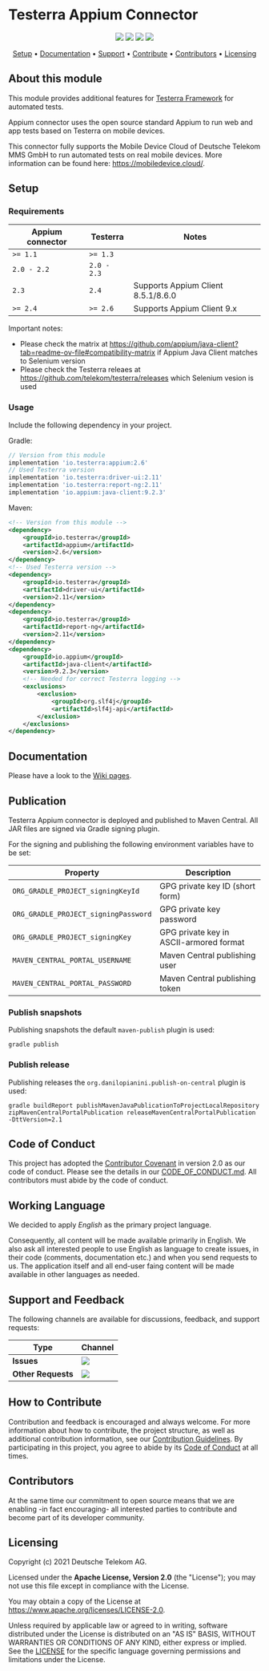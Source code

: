 # Testerra Appium Connector

<p align="center">
    <a href="https://mvnrepository.com/artifact/io.testerra/appium" title="MavenCentral"><img src="https://img.shields.io/maven-central/v/io.testerra/appium/2?label=Maven%20Central"></a>
    <a href="/../../commits/" title="Last Commit"><img src="https://img.shields.io/github/last-commit/telekom/testerra-appium-connector?style=flat"></a>
    <a href="/../../issues" title="Open Issues"><img src="https://img.shields.io/github/issues/telekom/testerra-appium-connector?style=flat"></a>
    <a href="./LICENSE" title="License"><img src="https://img.shields.io/badge/License-Apache%202.0-green.svg?style=flat"></a>
</p>

<p align="center">
  <a href="#setup">Setup</a> •
  <a href="#documentation">Documentation</a> •
  <a href="#support-and-feedback">Support</a> •
  <a href="#how-to-contribute">Contribute</a> •
  <a href="#contributors">Contributors</a> •
  <a href="#licensing">Licensing</a>
</p>

## About this module

This module provides additional features for [Testerra Framework](https://github.com/telekom/testerra) for automated tests.

Appium connector uses the open source standard Appium to run web and app tests based on Testerra on mobile devices.

This connector fully supports the Mobile Device Cloud of Deutsche Telekom MMS GmbH to run automated tests on real mobile devices. More information can be found here: https://mobiledevice.cloud/.

## Setup

### Requirements

| Appium connector | Testerra    | Notes                                   | 
|------------------|-------------|-----------------------------------------|
| `>= 1.1`         | `>= 1.3`    |                                         |
| `2.0 - 2.2`      | `2.0 - 2.3` |                                         |
| `2.3`            | `2.4`       | Supports Appium Client 8.5.1/8.6.0      |
| `>= 2.4`         | `>= 2.6`    | Supports Appium Client 9.x              |

Important notes:
* Please check the matrix at https://github.com/appium/java-client?tab=readme-ov-file#compatibility-matrix if Appium Java Client matches to Selenium version
* Please check the Testerra releaes at https://github.com/telekom/testerra/releases which Selenium vesion is used

### Usage

Include the following dependency in your project.

Gradle:

```groovy
// Version from this module
implementation 'io.testerra:appium:2.6'
// Used Testerra version
implementation 'io.testerra:driver-ui:2.11'
implementation 'io.testerra:report-ng:2.11'
implementation 'io.appium:java-client:9.2.3'
```

Maven:

```xml
<!-- Version from this module -->
<dependency>
    <groupId>io.testerra</groupId>
    <artifactId>appium</artifactId>
    <version>2.6</version>
</dependency>
<!-- Used Testerra version -->
<dependency>
    <groupId>io.testerra</groupId>
    <artifactId>driver-ui</artifactId>
    <version>2.11</version>
</dependency>
<dependency>
    <groupId>io.testerra</groupId>
    <artifactId>report-ng</artifactId>
    <version>2.11</version>
</dependency>
<dependency>
    <groupId>io.appium</groupId>
    <artifactId>java-client</artifactId>
    <version>9.2.3</version>
    <!-- Needed for correct Testerra logging -->
    <exclusions>
        <exclusion>
            <groupId>org.slf4j</groupId>
            <artifactId>slf4j-api</artifactId>
        </exclusion>
    </exclusions>
</dependency>
```

## Documentation

Please have a look to the [Wiki pages](https://github.com/telekom/testerra-appium-connector/wiki).

## Publication

Testerra Appium connector is deployed and published to Maven Central. All JAR files are signed via Gradle signing plugin.

For the signing and publishing the following environment variables have to be set:

| Property                             | Description                             |
|--------------------------------------|-----------------------------------------|
| `ORG_GRADLE_PROJECT_signingKeyId`    | GPG private key ID (short form)         |
| `ORG_GRADLE_PROJECT_signingPassword` | GPG private key password                |
| `ORG_GRADLE_PROJECT_signingKey`      | GPG private key in ASCII-armored format |
| `MAVEN_CENTRAL_PORTAL_USERNAME`      | Maven Central publishing user           | 
| `MAVEN_CENTRAL_PORTAL_PASSWORD`      | Maven Central publishing token          | 

### Publish snapshots

Publishing snapshots the default ``maven-publish`` plugin is used:

````shell
gradle publish
````

### Publish release

Publishing releases the ``org.danilopianini.publish-on-central`` plugin is used:

````shell
gradle buildReport publishMavenJavaPublicationToProjectLocalRepository zipMavenCentralPortalPublication releaseMavenCentralPortalPublication -DttVersion=2.1 
````

## Code of Conduct

This project has adopted the [Contributor Covenant](https://www.contributor-covenant.org/) in version 2.0 as our code of conduct. Please see the details in our [CODE_OF_CONDUCT.md](CODE_OF_CONDUCT.md). All contributors must abide by the code of conduct.

## Working Language

We decided to apply _English_ as the primary project language.  

Consequently, all content will be made available primarily in English. We also ask all interested people to use English as language to create issues, in their code (comments, documentation etc.) and when you send requests to us. The application itself and all end-user faing content will be made available in other languages as needed.


## Support and Feedback
The following channels are available for discussions, feedback, and support requests:

| Type                     | Channel                                                |
| ------------------------ | ------------------------------------------------------ |
| **Issues**   | <a href="/../../issues/new/choose" title="Issues"><img src="https://img.shields.io/github/issues/telekom/testerra-appium-connector?style=flat"></a> |
| **Other Requests**    | <a href="mailto:testerra@t-systems-mms.com" title="Email us"><img src="https://img.shields.io/badge/email-CWA%20team-green?logo=mail.ru&style=flat-square&logoColor=white"></a>   |

## How to Contribute

Contribution and feedback is encouraged and always welcome. For more information about how to contribute, the project structure, as well as additional contribution information, see our [Contribution Guidelines](./CONTRIBUTING.md). By participating in this project, you agree to abide by its [Code of Conduct](./CODE_OF_CONDUCT.md) at all times.

## Contributors

At the same time our commitment to open source means that we are enabling -in fact encouraging- all interested parties to contribute and become part of its developer community.

## Licensing

Copyright (c) 2021 Deutsche Telekom AG.

Licensed under the **Apache License, Version 2.0** (the "License"); you may not use this file except in compliance with the License.

You may obtain a copy of the License at https://www.apache.org/licenses/LICENSE-2.0.

Unless required by applicable law or agreed to in writing, software distributed under the License is distributed on an "AS IS" BASIS, WITHOUT WARRANTIES OR CONDITIONS OF ANY KIND, either express or implied. See the [LICENSE](./LICENSE) for the specific language governing permissions and limitations under the License.
